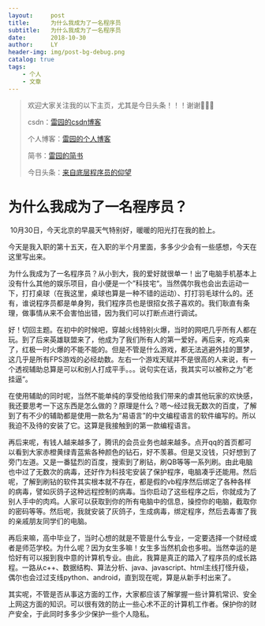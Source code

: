```yaml
---
layout:     post
title:      为什么我成为了一名程序员
subtitle:   为什么我成为了一名程序员
date:       2018-10-30
author:     LY
header-img: img/post-bg-debug.png
catalog: true
tags:
    - 个人
    - 文章
---
```


> 欢迎大家关注我的以下主页，尤其是今日头条！！！谢谢🙏🙏🙏
>
> csdn：[雷园的csdn博客](https://blog.csdn.net/leiyuan2580)
>
> 个人博客：[雷园的个人博客](https://imlcl.store)
>
> 简书：[雷园的简书](https://www.jianshu.com/u/016322e40e1f)
>
> 今日头条：[来自底层程序员的仰望](https://www.toutiao.com/c/user/6132192948/#mid=1616456407686158)

# 为什么我成为了一名程序员？

​	10月30日，今天北京的早晨天气特别好，暖暖的阳光打在我的脸上。

​	今天是我入职的第十五天，在入职的半个月里面，多多少少会有一些感想，今天在这里写出来。

​	为什么我成为了一名程序员？从小到大，我的爱好就很单一！出了电脑手机基本上没有什么其他的娱乐项目，自小便是一个”科技宅“。当然偶尔我也会出去运动一下，打打桌球（在我这里，桌球也算是一种不错的运动）、打打羽毛球什么的。还有，谁说程序员都是单身狗，我们程序员也是很招女孩子喜欢的。我们耿直有条理，做事情从来不会害怕出错，因为我们可以打断点进行调试。

​	好！切回主题。在初中的时候吧，穿越火线特别火爆，当时的网吧几乎所有人都在玩。到了后来英雄联盟来了，他成为了我们所有人的第一爱好。再后来，吃鸡来了，红极一时火爆的不能不能的。但是不管是什么游戏，都无法逃避外挂的噩梦，这几乎是所有FPS游戏的必经劫数。左右一个游戏天赋并不是很高的人来说，有一个透视辅助总算是可以和别人打成平手。。。说句实在话，我其实可以被称之为”老挂逼“。

​	在使用辅助的同时呢，当然不能单纯的享受他给我们带来的虐其他玩家的欢快感，我还要思考一下这东西是怎么做的？原理是什么？嗯～经过我无数次的百度，了解到了有不少的辅助都是使用一款名为“易语言”的中文编程语言的软件编写的。所以我迫不及待的安装了它。这算是我接触到的第一款编程语言。

​	再后来呢，有钱人越来越多了，腾讯的会员业务也越来越多。点开qq的首页都可以看到大家赤橙黄绿青蓝紫各种颜色的钻石，好不羡慕。但是又没钱，只好想到了旁门左道。又是一番猛烈的百度，搜索到了刷钻，刷QB等等一系列刷。由此电脑也中过了无数次的病毒，还好作为科技宅安装了保护程序，电脑凑乎还能用。然后呢，了解到刷钻的软件其实根本就不存在，都是假的vb程序然后绑定了各种各样的病毒，譬如灰鸽子这种远程控制的病毒。当你启动了这些程序之后，你就成为了别人手中的肉鸡。人家可以获取到你的所有电脑中的信息，操控你的电脑，截取你的密码等等。然后呢，我就安装了灰鸽子，生成病毒，绑定程序，然后去毒害了我的亲戚朋友同学们的电脑。

​	再后来嘛，高中毕业了，当时心想的就是不管是什么专业，一定要选择一个财经或者是师范学校。为什么呢？因为女生多嘛！女生多当然机会也多啦。当然幸运的是恰好有可以报到我中意的计算机专业。由此，我算是真正的踏入了程序员的成长路程。一路从c++、数据结构、算法分析、java、javascript、html主线打怪升级，偶尔也会过过支线python、android，直到现在呢，算是从新手村出来了。

​	其实呢，不管是否从事这方面的工作，大家都应该了解掌握一些计算机常识、安全上网这方面的知识。可以很有效的防止一些心术不正的计算机工作者。保护你的财产安全，于此同时多多少少保护一些个人隐私。